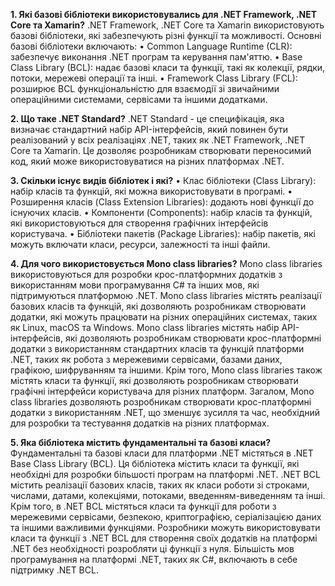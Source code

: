**1. Які базові бібліотеки використовувались для .NET Framework, .NET Core та Xamarin?**
.NET Framework, .NET Core та Xamarin використовують базові бібліотеки, які забезпечують різні функції та можливості. Основні базові бібліотеки включають:
•	Common Language Runtime (CLR): забезпечує виконання .NET програм та керування пам'яттю.
•	Base Class Library (BCL): надає базові класи та функції, такі як колекції, рядки, потоки, мережеві операції та інші.
•	Framework Class Library (FCL): розширює BCL функціональністю для взаємодії зі звичайними операційними системами, сервісами та іншими додатками.

**2. Що таке .NET Standard?**
.NET Standard - це специфікація, яка визначає стандартний набір API-інтерфейсів, який повинен бути реалізований у всіх реалізаціях .NET, таких як .NET Framework, .NET Core та Xamarin. Це дозволяє розробникам створювати переносимий код, який може використовуватися на різних платформах .NET.

**3. Скільки існує видів бібліотек і які?**
•	Клас бібліотеки (Class Library): набір класів та функцій, які можна використовувати в програмі.
•	Розширення класів (Class Extension Libraries): додають нові функції до існуючих класів.
•	Компоненти (Components): набір класів та функцій, які використовуються для створення графічних інтерфейсів користувача.
•	Бібліотеки пакетів (Package Libraries): набір пакетів, які можуть включати класи, ресурси, залежності та інші файли.

**4. Для чого використовується Mono class libraries?**
Mono class libraries використовуються для розробки крос-платформних додатків з використанням мови програмування C# та інших мов, які підтримуються платформою .NET. Mono class libraries містять реалізації базових класів та функцій, які дозволяють розробникам створювати додатки, які можуть працювати на різних операційних системах, таких як Linux, macOS та Windows.
Mono class libraries містять набір API-інтерфейсів, які дозволяють розробникам створювати крос-платформні додатки з використанням стандартних класів та функцій платформи .NET, таких як робота з мережевими сервісами, базами даних, графікою, шифруванням та іншими. Крім того, Mono class libraries також містять класи та функції, які дозволяють розробникам створювати графічні інтерфейси користувача для різних платформ.
Загалом, Mono class libraries дозволяють розробникам створювати крос-платформні додатки з використанням .NET, що зменшує зусилля та час, необхідний для розробки та тестування додатків на різних платформах.

**5. Яка бібліотека містить фундаментальні та базові класи?**
Фундаментальні та базові класи для платформи .NET містяться в .NET Base Class Library (BCL). Ця бібліотека містить класи та функції, які необхідні для розробки більшості програм на платформі .NET.
.NET BCL містить реалізації базових класів, таких як класи роботи зі строками, числами, датами, колекціями, потоками, введенням-виведенням та інші. Крім того, в .NET BCL містяться класи та функції для роботи з мережевими сервісами, безпекою, криптографією, серіалізацією даних та іншими важливими функціями.
Розробники можуть використовувати класи та функції з .NET BCL для створення своїх додатків на платформі .NET без необхідності розробляти ці функції з нуля. Більшість мов програмування на платформі .NET, таких як C#, включають в себе підтримку .NET BCL.
